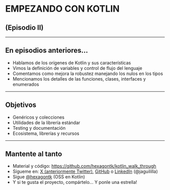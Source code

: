 
# EMPEZANDO CON KOTLIN
## (Episodio II)

---

## En episodios anteriores...
* Hablamos de los orígenes de Kotlin y sus características
  <!-- .element: class="fragment" data-fragment-index="1" -->
* Vimos la definición de variables y control de flujo del lenguaje
  <!-- .element: class="fragment" data-fragment-index="2" -->
* Comentamos como mejora la robustez manejando los nulos en los tipos
  <!-- .element: class="fragment" data-fragment-index="3" -->
* Mencionamos los detalles de las funciones, clases, interfaces y enumerados
  <!-- .element: class="fragment" data-fragment-index="4" -->

---

## Objetivos
* Genéricos y colecciones
  <!-- .element: class="fragment" data-fragment-index="1" -->
* Utilidades de la librería estándar
  <!-- .element: class="fragment" data-fragment-index="2" -->
* Testing y documentación
  <!-- .element: class="fragment" data-fragment-index="3" -->
* Ecosistema, librerías y recursos
  <!-- .element: class="fragment" data-fragment-index="4" -->

---

## Mantente al tanto
* Material y código: https://github.com/hexagontk/kotlin_walk_through
* Sígueme en: [X (anteriormente Twitter)][Twitter], [GitHub] o [LinkedIn] (@jaguililla)
* Sigue [@hexagontk] (OSS en Kotlin)
* Y si te gusta el proyecto, compártelo... Y ponle una estrella!

[@hexagontk]: https://twitter.com/hexagontk
[Twitter]: https://twitter.com/jaguililla
[GitHub]: https://github.com/jaguililla
[LinkedIn]: https://www.linkedin.com/in/jaguililla
